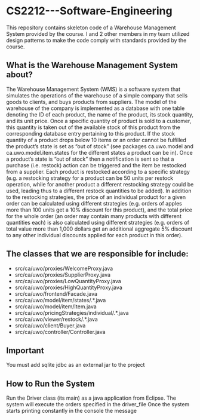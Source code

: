 # CS2212---Software-Engineering
This repository contains skeleton code of a Warehouse Management System provided by the course. I and 2 other members in my team utilized design patterns to make the code comply with standards provided by the course.

## What is the Warehouse Management System about?

The Warehouse Management System (WMS) is a software system that simulates the operations of the warehouse of a simple company that sells goods to clients, and buys products from suppliers. The model of the warehouse of the company is implemented as a database with one table denoting the ID of each product, the name of the product, its stock quantity, and its unit price. Once a specific quantity of product is sold to a customer, this quantity is taken out of the available stock of this product from the corresponding database entry pertaining to this product. If the stock quantity of a product drops below 10 items or an order cannot be fulfilled the product’s state is set as “out of stock” (see packages ca.uwo.model  and ca.uwo.model.item.states for the different states a product can be in). Once a product’s state is “out of stock” then a notification is sent so that a purchase (i.e. restock) action can be triggered and the item be restocked from a supplier. Each product is restocked according to a specific strategy (e.g. a restocking strategy for a product can be 50 units per restock operation, while for another product a different restocking strategy could be used, leading thus to a different restock quantities to be added). In addition to the restocking strategies, the price of an individual product for a given order can be calculated using different strategies (e.g. orders of apples more than 100 units get a 10% discount for this product), and the total price for the whole order (an order may contain many products with different quantities each) is also calculated using different strategies (e.g. orders of total value more than 1,000 dollars get an additional aggregate 5% discount to any other individual discounts applied for each product in this order).

## The classes that we are responsible for include:

- src/ca/uwo/proxies/WelcomeProxy.java
- src/ca/uwo/proxies/SupplierProxy.java
- src/ca/uwo/proxies/LowQuantityProxy.java
- src/ca/uwo/proxies/HighQuantityProxy.java
- src/ca/uwo/frontend/Facade.java
- src/ca/uwo/model/item/states/.*.java
- src/ca/uwo/model/item/Item.java
- src/ca/uwo/pricingStrategies/individual/.*.java
- src/ca/uwo/viewer/restock/.*.java
- src/ca/uwo/client/Buyer.java
- src/ca/uwo/controller/Controller.java

## Important
You must add sqlite jdbc as an external jar to the project

## How to Run the System 
Run the Driver class (its main) as a java application from Eclipse.
The system will execute the orders specified in the driver_file 
Once the system starts printing constantly in the console the message 


